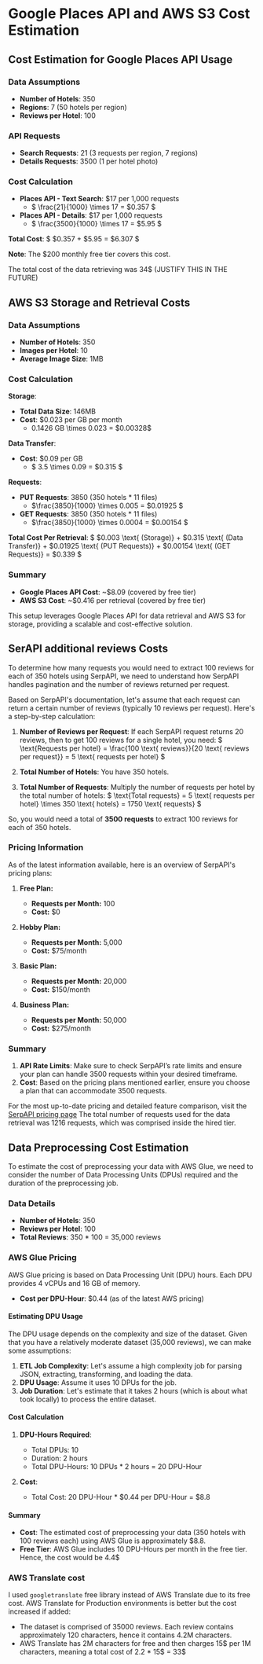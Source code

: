 # Google Places API and AWS S3 Cost Estimation

## Cost Estimation for Google Places API Usage

### Data Assumptions
- **Number of Hotels**: 350
- **Regions**: 7 (50 hotels per region)
- **Reviews per Hotel**: 100

### API Requests
- **Search Requests**: 21 (3 requests per region, 7 regions)
- **Details Requests**: 3500 (1 per hotel photo)

### Cost Calculation
- **Places API - Text Search**: $17 per 1,000 requests
  - $ \frac{21}{1000} \times 17 = \$0.357 $
- **Places API - Details**: $17 per 1,000 requests
  - $ \frac{3500}{1000} \times 17 = \$5.95 $

**Total Cost**: $ \$0.357 + \$5.95 = \$6.307 $

**Note**: The $200 monthly free tier covers this cost.

The total cost of the data retrieving was 34$ (JUSTIFY THIS IN THE FUTURE)


## AWS S3 Storage and Retrieval Costs

### Data Assumptions
- **Number of Hotels**: 350
- **Images per Hotel**: 10
- **Average Image Size**: 1MB

### Cost Calculation
**Storage**:
- **Total Data Size**: 146MB
- **Cost**: $0.023 per GB per month
  - 0.1426 GB \times 0.023 = \$0.00328$

**Data Transfer**:
- **Cost**: $0.09 per GB
  - $ 3.5 \times 0.09 = \$0.315 $

**Requests**:
- **PUT Requests**: 3850 (350 hotels * 11 files)
  - $\frac{3850}{1000} \times 0.005 = \$0.01925 $
- **GET Requests**: 3850 (350 hotels * 11 files)
  - $\frac{3850}{1000} \times 0.0004 = \$0.00154 $

**Total Cost Per Retrieval**:
$ \$0.003 \text{ (Storage)} + \$0.315 \text{ (Data Transfer)} + \$0.01925 \text{ (PUT Requests)} + \$0.00154 \text{ (GET Requests)} = \$0.339 $

### Summary
- **Google Places API Cost**: ~$8.09 (covered by free tier)
- **AWS S3 Cost**: ~$0.416 per retrieval (covered by free tier)

This setup leverages Google Places API for data retrieval and AWS S3 for storage, providing a scalable and cost-effective solution.


## SerAPI additional reviews Costs
To determine how many requests you would need to extract 100 reviews for each of 350 hotels using SerpAPI, we need to understand how SerpAPI handles pagination and the number of reviews returned per request.

Based on SerpAPI's documentation, let's assume that each request can return a certain number of reviews (typically 10 reviews per request). Here's a step-by-step calculation:

1. **Number of Reviews per Request**: If each SerpAPI request returns 20 reviews, then to get 100 reviews for a single hotel, you need:
$
   \text{Requests per hotel} = \frac{100 \text{ reviews}}{20 \text{ reviews per request}} = 5 \text{ requests per hotel}
$

2. **Total Number of Hotels**: You have 350 hotels.

3. **Total Number of Requests**: Multiply the number of requests per hotel by the total number of hotels:
$
   \text{Total requests} = 5 \text{ requests per hotel} \times 350 \text{ hotels} = 1750 \text{ requests}
$

So, you would need a total of **3500 requests** to extract 100 reviews for each of 350 hotels.

### Pricing Information

As of the latest information available, here is an overview of SerpAPI's pricing plans:

1. **Free Plan:**
   - **Requests per Month:** 100
   - **Cost:** $0

2. **Hobby Plan:**
   - **Requests per Month:** 5,000
   - **Cost:** $75/month

3. **Basic Plan:**
   - **Requests per Month:** 20,000
   - **Cost:** $150/month

4. **Business Plan:**
   - **Requests per Month:** 50,000
   - **Cost:** $275/month

### Summary

1. **API Rate Limits**: Make sure to check SerpAPI’s rate limits and ensure your plan can handle 3500 requests within your desired timeframe.
2. **Cost**: Based on the pricing plans mentioned earlier, ensure you choose a plan that can accommodate 3500 requests. 

For the most up-to-date pricing and detailed feature comparison, visit the [SerpAPI pricing page](https://serpapi.com/pricing)
The total number of requests used for the data retrieval was 1216 requests, which was comprised inside the hired tier. 

## Data Preprocessing Cost Estimation

To estimate the cost of preprocessing your data with AWS Glue, we need to consider the number of Data Processing Units (DPUs) required and the duration of the preprocessing job.

### Data Details
- **Number of Hotels**: 350
- **Reviews per Hotel**: 100
- **Total Reviews**: 350 * 100 = 35,000 reviews

### AWS Glue Pricing
AWS Glue pricing is based on Data Processing Unit (DPU) hours. Each DPU provides 4 vCPUs and 16 GB of memory.

- **Cost per DPU-Hour**: $0.44 (as of the latest AWS pricing)

#### Estimating DPU Usage
The DPU usage depends on the complexity and size of the dataset. Given that you have a relatively moderate dataset (35,000 reviews), we can make some assumptions:

1. **ETL Job Complexity**: Let's assume a high complexity job for parsing JSON, extracting, transforming, and loading the data.
2. **DPU Usage**: Assume it uses 10 DPUs for the job.
3. **Job Duration**: Let's estimate that it takes 2 hours (which is about what took locally) to process the entire dataset.

#### Cost Calculation
1. **DPU-Hours Required**:
   - Total DPUs: 10
   - Duration: 2 hours
   - Total DPU-Hours: 10 DPUs * 2 hours = 20 DPU-Hour

2. **Cost**:
   - Total Cost: 20 DPU-Hour * $0.44 per DPU-Hour = $8.8

#### Summary
- **Cost**: The estimated cost of preprocessing your data (350 hotels with 100 reviews each) using AWS Glue is approximately $8.8.
- **Free Tier**: AWS Glue includes 10 DPU-Hours per month in the free tier. Hence, the cost would be 4.4$

### AWS Translate cost

I used `googletranslate` free library instead of AWS Translate due to its free cost. AWS Translate for Production environments is better but the cost increased if added: 
- The dataset is comprised of 35000 reviews. Each review contains approximately 120 characters, hence it contains 4.2M characters. 
- AWS Translate has 2M characters for free and then charges 15$ per 1M characters, meaning a total cost of 2.2 * 15$ = 33$


